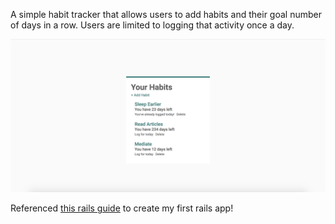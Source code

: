 A simple habit tracker that allows users to add habits and their goal number of days in a row. Users are limited to logging that activity once a day. 

![What the home page looks like](index.png)

Referenced [this rails guide](http://guides.rubyonrails.org/getting_started.html) to create my first rails app! 
